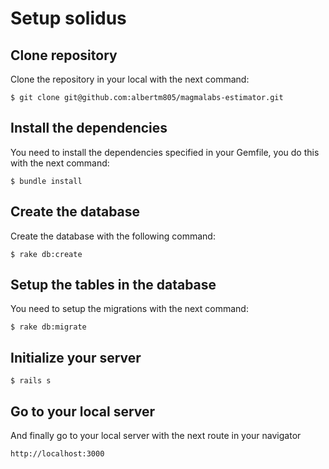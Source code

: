 #  Setup solidus

## Clone repository

Clone the repository in your local with the next command:

    $ git clone git@github.com:albertm805/magmalabs-estimator.git

## Install the dependencies

You need to install the dependencies specified in your Gemfile, you do this with the next command: 

    $ bundle install

## Create the database

Create the database with the following command:

    $ rake db:create

## Setup the tables in the database

You need to setup the migrations with the next command:

    $ rake db:migrate

## Initialize your server

    $ rails s

## Go to your local server

And finally go to your local server with the next route in your navigator

    http://localhost:3000
